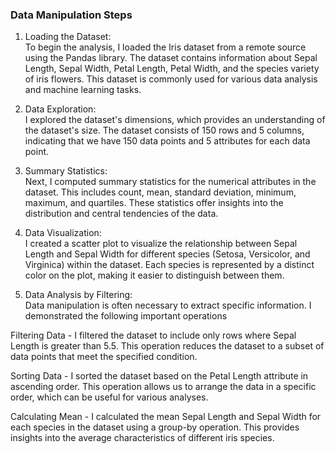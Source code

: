 ### Data Manipulation Steps
1. Loading the Dataset:  
To begin the analysis, I loaded the Iris dataset from a remote source using the Pandas library. The dataset contains information about Sepal Length, Sepal Width, Petal Length, Petal Width, and the species variety of iris flowers. This dataset is commonly used for various data analysis and machine learning tasks.

2. Data Exploration:  
I explored the dataset's dimensions, which provides an understanding of the dataset's size. The dataset consists of 150 rows and 5 columns, indicating that we have 150 data points and 5 attributes for each data point.

3. Summary Statistics:  
Next, I computed summary statistics for the numerical attributes in the dataset. This includes count, mean, standard deviation, minimum, maximum, and quartiles. These statistics offer insights into the distribution and central tendencies of the data.

4. Data Visualization:  
I created a scatter plot to visualize the relationship between Sepal Length and Sepal Width for different species (Setosa, Versicolor, and Virginica) within the dataset. Each species is represented by a distinct color on the plot, making it easier to distinguish between them.

5. Data Analysis by Filtering:  
Data manipulation is often necessary to extract specific information. I demonstrated the following important operations 

Filtering Data - I filtered the dataset to include only rows where Sepal Length is greater than 5.5. This operation reduces the dataset to a subset of data points that meet the specified condition.

Sorting Data - I sorted the dataset based on the Petal Length attribute in ascending order. This operation allows us to arrange the data in a specific order, which can be useful for various analyses.

Calculating Mean - I calculated the mean Sepal Length and Sepal Width for each species in the dataset using a group-by operation. This provides insights into the average characteristics of different iris species.